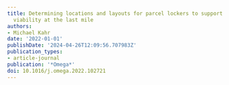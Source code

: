 ```yaml
---
title: Determining locations and layouts for parcel lockers to support supply chain
  viability at the last mile
authors:
- Michael Kahr
date: '2022-01-01'
publishDate: '2024-04-26T12:09:56.707983Z'
publication_types:
- article-journal
publication: '*Omega*'
doi: 10.1016/j.omega.2022.102721
---
```

